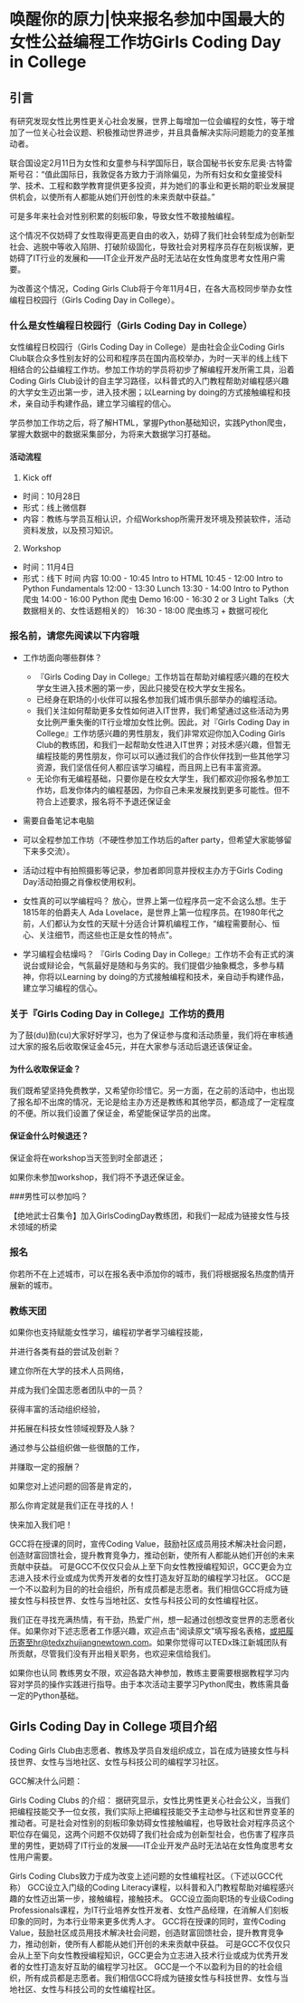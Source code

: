 # 唤醒你的原力|快来报名参加中国最大的女性公益编程工作坊Girls Coding Day in College

## 引言
有研究发现女性比男性更关心社会发展，世界上每增加一位会编程的女性，等于增加了一位关心社会议题、积极推动世界进步，并且具备解决实际问题能力的变革推动者。

联合国设定2月11日为女性和女童参与科学国际日，联合国秘书长安东尼奥·古特雷斯号召：“值此国际日，我敦促各方致力于消除偏见，为所有妇女和女童接受科学、技术、工程和数学教育提供更多投资，并为她们的事业和更长期的职业发展提供机会，以使所有人都能从她们开创性的未来贡献中获益。”

可是多年来社会对性别积累的刻板印象，导致女性不敢接触编程。

这个情况不仅妨碍了女性取得更高更自由的收入，妨碍了我们社会转型成为创新型社会、逃脱中等收入陷阱、打破阶级固化，导致社会对男程序员存在刻板误解，更妨碍了IT行业的发展和——IT企业开发产品时无法站在女性角度思考女性用户需要。

为改善这个情况，Coding Girls Club将于今年11月4日，在各大高校同步举办女性编程日校园行（Girls Coding Day in College）。

### 什么是女性编程日校园行（Girls Coding Day in College）
女性编程日校园行（Girls Coding Day in College）是由社会企业Coding Girls Club联合众多性别友好的公司和程序员在国内高校举办，为时一天半的线上线下相结合的公益编程工作坊。参加工作坊的学员将初步了解编程开发所需工具，沿着Coding Girls Club设计的自主学习路径，以科普式的入门教程帮助对编程感兴趣的大学女生迈出第一步，进入技术圈；以Learning by doing的方式接触编程和技术，亲自动手构建作品，建立学习编程的信心。

学员参加工作坊之后，将了解HTML，掌握Python基础知识，实践Python爬虫，掌握大数据中的数据采集部分，为将来大数据学习打基础。

#### 活动流程
1. Kick off
  - 时间：10月28日
  - 形式：线上微信群
  - 内容：教练与学员互相认识，介绍Workshop所需开发环境及预装软件，活动资料发放，以及预习知识。

2. Workshop
  - 时间：11月4日
  - 形式：线下
时间	内容
10:00 - 10:45	Intro to HTML
10:45 - 12:00	Intro to Python Fundamentals
12:00 - 13:30	Lunch
13:30 - 14:00	Intro to Python 爬虫
14:00 - 16:00	Python 爬虫 Demo
16:00 - 16:30	2 or 3 Light Talks（大数据相关的、女性话题相关的）
16:30 - 18:00	爬虫练习 + 数据可视化

### 报名前，请您先阅读以下内容哦
- 工作坊面向哪些群体？
  - 『Girls Coding Day in College』工作坊旨在帮助对编程感兴趣的在校大学女生进入技术圈的第一步，因此只接受在校大学女生报名。
  - 已经身在职场的小伙伴可以报名参加我们城市俱乐部举办的编程活动。
  - 我们关注如何帮助更多女性如何进入IT世界，我们希望通过这些活动为男女比例严重失衡的IT行业增加女性比例。因此，对『Girls Coding Day in College』工作坊感兴趣的男性朋友，我们非常欢迎你加入Coding Girls Club的教练团，和我们一起帮助女性进入IT世界；对技术感兴趣，但暂无编程技能的男性朋友，你可以可以通过我们的合作伙伴找到一些其他学习资源，我们坚信任何人都应该学习编程，而且网上已有丰富资源。
  - 无论你有无编程基础，只要你是在校女大学生，我们都欢迎你报名参加工作坊，启发你体内的编程基因，为你自己未来发展找到更多可能性。但不符合上述要求，报名将不予退还保证金

- 需要自备笔记本电脑
- 可以全程参加工作坊（不硬性参加工作坊后的after party，但希望大家能够留下来多交流）。
- 活动过程中有拍照摄影等记录，参加者即同意并授权主办方于Girls Coding Day活动拍摄之肖像权使用权利。
- 女性真的可以学编程吗？
  放心，世界上第一位程序员一定不会这么想。生于1815年的伯爵夫人 Ada Lovelace，是世界上第一位程序员。在1980年代之前，人们都认为女性的天赋十分适合计算机编程工作，“编程需要耐心、恒心、关注细节，而这些也正是女性的特点”。
- 学习编程会枯燥吗？
『Girls Coding Day in College』工作坊不会有正式的演说台或辩论会，气氛最好是随和与务实的。我们提倡少抽象概念，多参与精神，你将以Learning by doing的方式接触编程和技术，亲自动手构建作品，建立学习编程的信心。

### 关于『Girls Coding Day in College』工作坊的费用
为了鼓(du)励(cu)大家好好学习，也为了保证参与度和活动质量，我们将在审核通过大家的报名后收取保证金45元，并在大家参与活动后退还该保证金。

#### 为什么收取保证金？

我们既希望坚持免费教学，又希望你珍惜它。另一方面，在之前的活动中，也出现了报名却不出席的情况，无论是给主办方还是教练和其他学员，都造成了一定程度的不便。所以我们设置了保证金，希望能保证学员的出席。

#### 保证金什么时候退还？

保证金将在workshop当天签到时全部退还；

如果你未参加workshop，我们将不予退还保证金。

###男性可以参加吗？

【绝地武士召集令】加入GirlsCodingDay教练团，和我们一起成为链接女性与技术领域的桥梁

### 报名

你若所不在上述城市，可以在报名表中添加你的城市，我们将根据报名热度酌情开展新的城市。

### 教练天团

如果你也支持赋能女性学习，编程初学者学习编程技能，

并进行各类有益的尝试及创新？

建立你所在大学的技术人员网络，

并成为我们全国志愿者团队中的一员？



获得丰富的活动组织经验，

并拓展在科技女性领域视野及人脉？



通过参与公益组织做一些很酷的工作，

并赚取一定的报酬？



如果您对上述问题的回答是肯定的，

那么你肯定就是我们正在寻找的人！

快来加入我们吧！

GCC将在授课的同时，宣传Coding Value，鼓励社区成员用技术解决社会问题，创造财富回馈社会，提升教育竞争力，推动创新，使所有人都能从她们开创的未来贡献中获益。
可是GCC不仅仅只会从上至下向女性教授编程知识，GCC更会为立志进入技术行业或成为优秀开发者的女性打造友好互助的编程学习社区。
GCC是一个不以盈利为目的的社会组织，所有成员都是志愿者。我们相信GCC将成为链接女性与科技世界、女性与当地社区、女性与科技公司的女性编程社区。


我们正在寻找充满热情，有干劲，热爱广州，想一起通过创想改变世界的志愿者伙伴。如果你对下述志愿者工作感兴趣，欢迎点击“阅读原文”填写报名表格，或把履历寄至hr@tedxzhujiangnewtown.com。如果你觉得可以TEDx珠江新城团队有所贡献，尽管我们没有开出相关职务，也欢迎来信给我们。

如果你也认同
教练男女不限，欢迎各路大神参加，教练主要需要根据教程学习内容对学员的操作实践进行指导。由于本次活动主要学习Python爬虫，教练需具备一定的Python基础。
## Girls Coding Day in College 项目介绍
Coding Girls Club由志愿者、教练及学员自发组织成立，旨在成为链接女性与科技世界、女性与当地社区、女性与科技公司的编程学习社区。

GCC解决什么问题：

Girls Coding Clubs 的介绍：
据研究显示，女性比男性更关心社会公义，当我们把编程技能交予一位女孩，我们实际上把编程技能交予主动参与社区和世界变革的推动者。可是社会对性别的刻板印象妨碍女性接触编程，也导致社会对程序员这个职位存在偏见，这两个问题不仅妨碍了我们社会成为创新型社会，也伤害了程序员里的男性，更妨碍了IT行业的发展——IT企业开发产品时无法站在女性角度思考女性用户需要。

Girls Coding Clubs致力于成为改变上述问题的女性编程社区。（下述以GCC代称）
GCC设立入门级的Coding Literacy课程，以科普和入门教程帮助对编程感兴趣的女性迈出第一步，接触编程，接触技术。
GCC设立面向职场的专业级Coding Professionals课程，为IT行业培养女性开发者、女性产品经理，在消解人们刻板印象的同时，为本行业带来更多优秀人才。
GCC将在授课的同时，宣传Coding Value，鼓励社区成员用技术解决社会问题，创造财富回馈社会，提升教育竞争力，推动创新，使所有人都能从她们开创的未来贡献中获益。
可是GCC不仅仅只会从上至下向女性教授编程知识，GCC更会为立志进入技术行业或成为优秀开发者的女性打造友好互助的编程学习社区。
GCC是一个不以盈利为目的的社会组织，所有成员都是志愿者。我们相信GCC将成为链接女性与科技世界、女性与当地社区、女性与科技公司的女性编程社区。
